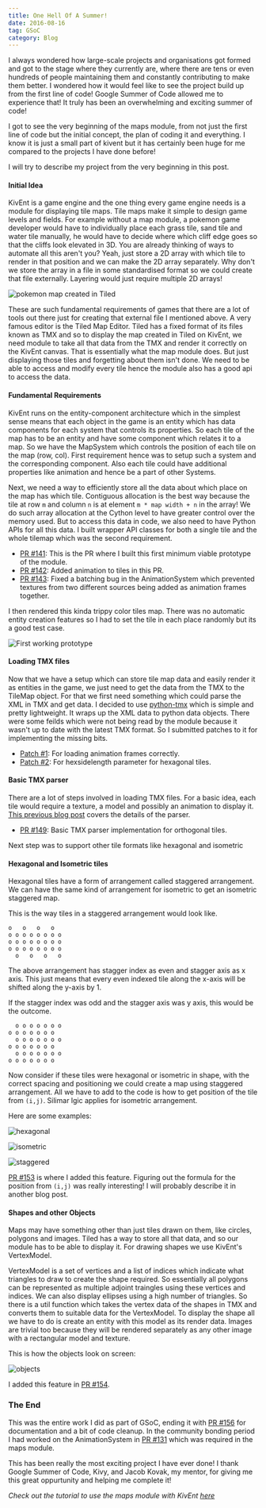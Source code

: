 ```yaml
---
title: One Hell Of A Summer!
date: 2016-08-16
tag: GSoC
category: Blog
---
```


I always wondered how large-scale projects and organisations got formed and
got to the stage where they currently are, where there are tens or even
hundreds of people maintaining them and constantly contributing to make them
better. I wondered how it would feel like to see the project build up from
the first line of code! Google Summer of Code allowed me to experience that!
It truly has been an overwhelming and exciting summer of code!

I got to see the very beginning of the maps module, from not just the first
line of code but the initial concept, the plan of coding it and everything.
I know it is just a small part of kivent but it has certainly been huge for me
compared to the projects I have done before!

I will try to describe my project from the very beginning in this post.

#### Initial Idea

KivEnt is a game engine and the one thing every game engine needs is a module
for displaying tile maps. Tile maps make it simple to design game levels and
fields. For example without a map module, a pokemon game developer would have
to individually place each grass tile, sand tile and water tile manually, he
would have to decide where which cliff edge goes so that the cliffs look
elevated in 3D. You are already thinking of ways to automate all this aren't
you? Yeah, just store a 2D array with which tile to render in that position
and we can make the 2D array separately. Why don't we store the array in a file
in some standardised format so we could create that file externally. Layering
would just require multiple 2D arrays!

![pokemon map created in Tiled]({static}/images/pokemon_map.png)

These are such fundamental requirements of games that there are a lot of tools
out there just for creating that external file I mentioned above. A very famous
editor is the Tiled Map Editor. Tiled has a fixed format of its files known as
TMX and so to display the map created in Tiled on KivEnt, we need module to
take all that data from the TMX and render it correctly on the KivEnt canvas.
That is essentially what the map module does. But just displaying those tiles
and forgetting about them isn't done. We need to be able to access and modify
every tile hence the module also has a good api to access the data.

#### Fundamental Requirements

KivEnt runs on the entity-component architecture which in the simplest sense
means that each object in the game is an entity which has data components for
each system that controls its properties. So each tile of the map has to be
an entity and have some component which relates it to a map. So we have the
MapSystem which controls the position of each tile on the map (row, col).
First requirement hence was to setup such a system and the corresponding
component. Also each tile could have additional properties like animation and
hence be a part of other Systems.

Next, we need a way to efficiently store all the data about which place on the 
map has which tile. Contiguous allocation is the best way because the tile at
row `m` and column `n` is at element `m * map width + n` in the array!
We do such array allocation at the Cython level to have greater control
over the memory used. But to access this data in code, we also need to have 
Python APIs for all this data. I built wrapper API classes for both a single
tile and the whole tilemap which was the second requirement.

 - [PR #141](https://github.com/kivy/kivent/pull/141): This is the PR where I
   built this first minimum viable prototype of the module.
 - [PR #142](https://github.com/kivy/kivent/pull/142): Added animation to tiles
   in this PR.
 - [PR #143](https://github.com/kivy/kivent/pull/143): Fixed a batching bug
   in the AnimationSystem which prevented textures from two different sources
   being added as animation frames together.

I then rendered this kinda trippy color tiles map. There was no automatic
entity creation features so I had to set the tile in each place randomly but
its a good test case.

![First working prototype]({static}/images/animated_tiles.gif)


#### Loading TMX files

Now that we have a setup which can store tile map data and easily render it as
entities in the game, we just need to get the data from the TMX to the TileMap
object. For that we first need something which could parse the XML in TMX and
get data. I decided to use [python-tmx](https://pypi.python.org/pypi/tmx)
which is simple and pretty lightweight. It wraps up the XML data to python data
objects. There were some feilds which were not being read by the module because
it wasn't up to date with the latest TMX format. So I submitted patches to it
for implementing the missing bits.

 * [Patch #1](http://savannah.nongnu.org/support/?109083): For loading
   animation frames correctly.
 * [Patch #2](http://savannah.nongnu.org/support/?109092): For hexsidelength
   parameter for hexagonal tiles.

#### Basic TMX parser

There are a lot of steps involved in loading TMX files. For a basic idea, each
tile would require a texture, a model and possibly an animation to display it.
[This previous blog post](TODO) covers the
details of the parser.

 * [PR #149](https://github.com/kivy/kivent/pull/149): Basic TMX parser
   implementation for orthogonal tiles.

Next step was to support other tile formats like hexagonal and isometric

#### Hexagonal and Isometric tiles

Hexagonal tiles have a form of arrangement called staggered arrangement. We can
have the same kind of arrangement for isometric to get an isometric staggered
map.

This is the way tiles in a staggered arrangement would look like.

```
o   o   o   o
o o o o o o o o
o o o o o o o o
o o o o o o o o
  o   o   o   o
```

The above arrangement has stagger index as even and stagger axis as x axis.
This just means that every even indexed tile along the x-axis will be shifted
along the y-axis by 1.

If the stagger index was odd and the stagger axis was y axis, this would be the
outcome.

```
  o o o o o o o
o o o o o o o 
  o o o o o o o
o o o o o o o 
  o o o o o o o
o o o o o o o 
```

Now consider if these tiles were hexagonal or isometric in shape, with the
correct spacing and positioning we could create a map using staggered
arrangement. All we have to add to the code is how to get position of the tile
from `(i,j)`. Silimar lgic applies for isometric arrangement.

Here are some examples:

![hexagonal]({static}/images/hexagonal.png)

![isometric]({static}/images/isometric.png)

![staggered]({static}/images/staggered.png)

[PR #153](https://github.com/kivy/kivent/pull/153) is where I added this
feature. Figuring out the formula for the position from `(i,j)` was really
interesting! I will probably describe it in another blog post.

#### Shapes and other Objects

Maps may have something other than just tiles drawn on them, like circles,
polygons and images. Tiled has a way to store all that data, and so our module
has to be able to display it. For drawing shapes we use KivEnt's VertexModel.

VertexModel is a set of vertices and a list of indices which indicate what
triangles to draw to create the shape required. So essentially all polygons 
can be represented as multiple adjoint traingles using these vertices
and indices. We can also display ellipses using a high number of triangles.
So there is a util function which takes the vertex data of the shapes in TMX
and converts them to suitable data for the VertexModel. To display the shape
all we have to do is create an entity with this model as its render data.
Images are trivial too because they will be rendered separately as any other
image with a rectangular model and texture.

This is how the objects look on screen:

![objects]({static}/images/kivent_objects.png)

I added this feature in [PR #154](https://github.com/kivy/kivent/pull/154).

### The End

This was the entire work I did as part of GSoC, ending it with
[PR #156](https://github.com/kivy/kivent/pull/156) for documentation and a bit
of code cleanup. In the community bonding period I had worked on the
AnimationSystem in [PR #131](https://github.com/kivy/kivent/pull/131) which was
required in the maps module.

This has been really the most exciting project I have ever done!
I thank Google Summer of Code, Kivy, and Jacob Kovak, my mentor, for
giving me this great oppurtunity and helping me complete it!

*Check out the tutorial to use the maps module with KivEnt
[here](TODO)*
